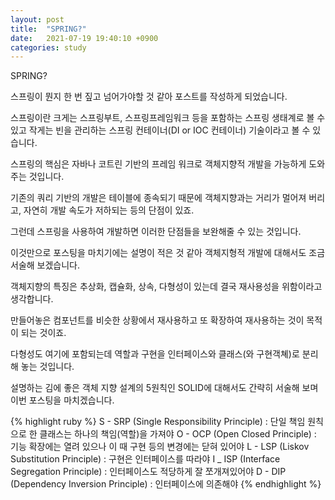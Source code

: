 ```yaml
---
layout: post
title:  "SPRING?"
date:   2021-07-19 19:40:10 +0900
categories: study
---
```

SPRING?

스프링이 뭔지 한 번 짚고 넘어가야할 것 같아 포스트를 작성하게 되었습니다.

스프링이란 크게는 스프링부트, 스프링프레임워크 등을 포함하는 스프링 생태계로 볼 수 있고
작게는 빈을 관리하는 스프링 컨테이너(DI or IOC 컨테이너) 기술이라고 볼 수 있습니다.

스프링의 핵심은 자바나 코트린 기반의 프레임 워크로 객체지향적 개발을 가능하게 도와주는 것입니다.

기존의 쿼리 기반의 개발은 테이블에 종속되기 때문에 객체지향과는 거리가 멀어져 버리고, 자연히 개발 속도가 저하되는 등의 단점이 있죠.

그런데 스프링을 사용하여 개발하면 이러한 단점들을 보완해줄 수 있는 것입니다.


이것만으로 포스팅을 마치기에는 설명이 적은 것 같아 객체지형적 개발에 대해서도 조금 서술해 보겠습니다.

객체지향의 특징은 추상화, 캡슐화, 상속, 다형성이 있는데 결국 재사용성을 위함이라고 생각합니다.

만들어놓은 컴포넌트를 비슷한 상황에서 재사용하고 또 확장하여 재사용하는 것이 목적이 되는 것이죠.

다형성도 여기에 포함되는데 역할과 구현을 인터페이스와 클래스(와 구현객쳬)로 분리해 놓는 것입니다.


설명하는 김에 좋은 객체 지향 설계의 5원칙인 SOLID에 대해서도 간략히 서술해 보며 이번 포스팅을 마치겠습니다.



{% highlight ruby %}
S - SRP (Single Responsibility Principle) : 단일 책임 원칙으로 한 클래스는 하나의 책임(역할)을 가져야
O - OCP (Open Closed Principle) : 기능 확장에는 열려 있으나 이 때 구현 등의 변경에는 닫혀 있어야
L - LSP (Liskov Substitution Principle) : 구현은 인터페이스를 따라야
I _ ISP (Interface Segregation Principle) : 인터페이스도 적당하게 잘 쪼개져있어야
D - DIP (Dependency Inversion Principle) : 인터페이스에 의존해야
{% endhighlight %}

